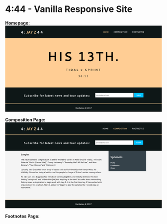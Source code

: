 # 4:44 - Vanilla Responsive Site

**Homepage:**
![](img/vrs-homepage.png)

**Composition Page:**
![](img/vrs-composition.png)

**Footnotes Page:**
